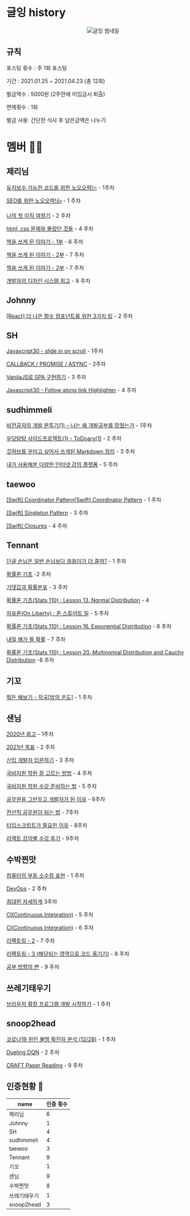 # 글잉 history

<p align="center">
  <img src="/글잉%20썸네일.jpg" alt="글잉 썸네일" ></img>
</p>

## 규칙
포스팅 횟수 : 주 1회 포스팅

기간 : 2021.01.25 ~ 2021.04.23 (총 12회)

벌금액수 : 5000원 (2주안에 미입금시 퇴출)

면제횟수 : 1회

벌금 사용: 간단한 식사 후 남은금액은 나누기


# 멤버 🙆‍♂️

## 제리님
[유지보수 가능한 코드를 위한 노오오력!🔥](https://velog.io/@jerrynim_/%EC%9C%A0%EC%A7%80%EB%B3%B4%EC%88%98-%EA%B0%80%EB%8A%A5%ED%95%9C-%EC%BD%94%EB%93%9C%EB%A5%BC-%EC%9C%84%ED%95%9C-%EB%85%B8%EC%98%A4%EC%98%A4%EB%A0%A5) - 1주차

[SEO를 위한 노오오력!👍](https://velog.io/@jerrynim_/SEO%EB%A5%BC%EC%9C%84%ED%95%9C-%EB%85%B8%EC%98%A4%EC%98%A4%EB%A0%A5) - 1 주차

[나의 첫 이직 여정기](https://velog.io/@jerrynim_/%EB%82%98%EC%9D%98-%EC%B2%AB-%EC%9D%B4%EC%A7%81-%EC%97%AC%EC%A0%95%EA%B8%B0) - 2 주차

[html, css 문제와 몰랐던 것들](https://velog.io/@jerrynim_/html-css-%EB%AC%B8%EC%A0%9C%EC%99%80-%EB%AA%B0%EB%9E%90%EB%8D%98-%EA%B2%83%EB%93%A4) - 4 주차

[책을 쓰게 된 이야기 - 1부](https://velog.io/@jerrynim_/%EC%B1%85%EC%9D%84-%EC%93%B0%EA%B2%8C-%EB%90%9C-%EC%9D%B4%EC%95%BC%EA%B8%B0-1%EB%B6%80) - 6 주차

[책을 쓰게 된 이야기 - 2부](https://velog.io/@jerrynim_/%EC%B1%85%EC%9D%84-%EC%93%B0%EA%B2%8C-%EB%90%9C-%EC%9D%B4%EC%95%BC%EA%B8%B0-2%EB%B6%80) - 7 주차

[책을 쓰게 된 이야기 - 2부](https://velog.io/@jerrynim_/%EC%B1%85%EC%9D%84-%EC%93%B0%EA%B2%8C-%EB%90%9C-%EC%9D%B4%EC%95%BC%EA%B8%B0-2%EB%B6%80) - 7 주차

[개발자의 디자인 시스템 회고](https://velog.io/@jerrynim_/%EA%B0%9C%EB%B0%9C%EC%9E%90%EB%94%94%EC%9E%90%EC%9D%B8%EC%8B%9C%EC%8A%A4%ED%85%9C%ED%9A%8C%EA%B3%A0) - 8 주차

## Johnny
[[React] 더 나은 함수 컴포넌트를 위한 3가지 팁](https://jong-hui.github.io/devlog/2021/02/02/(React)3-tips-for-better-functional-components/) - 2 주차

## SH
[Javascript30 - slide in on scroll](https://velog.io/@seeh_h/Javascript30-slide-in-on-scroll) - 1주차

[CALLBACK / PROMISE / ASYNC](https://velog.io/@seeh_h/CALLBACK-PROMISE-ASYNC) - 2주차

[VanilaJS로 SPA 구현하기](https://velog.io/@seeh_h/VanilaJS%EB%A1%9C-SPA-%EA%B5%AC%ED%98%84%ED%95%98%EA%B8%B0) - 3 주차

[Javascript30 - Follow along link Highlighter](https://velog.io/@seeh_h/Javascript30-Follow-along-link-Highlighter) - 4 주차

## sudhimmeli
[비전공자의 개발 분투기(1) – 나는 왜 개발공부를 망쳤는가](https://velog.io/@sud_himmeli/WhyImessedup)  - 1주차

[우당탕탕 사이드프로젝트(1) - ToDoary(1)](https://velog.io/@sud_himmeli/ToDoary1)  - 2 주차

[깃허브를 꾸미고 싶어서 쓰게된 Markdown 정리](https://velog.io/@sud_himmeli/markdown) - 3 주차

[내가 사용해본 다양한 인터넷 강의 플랫폼](https://velog.io/@sud_himmeli/elearning) - 5 주차

## taewoo
[[Swift] Coordinator Pattern[Swift] Coordinator Pattern](https://jintaewoo.tistory.com/58) - 1 주차

[[Swift] Singleton Pattern](https://jintaewoo.tistory.com/59) - 3 주차

[[Swift] Closures](https://jintaewoo.tistory.com/60) - 4 주차

## Tennant
[단골 손님은 일반 손님보다 씀씀이가 더 클까?](https://pazu0522.github.io/%ED%86%B5%EA%B3%84%ED%95%99/%EB%8D%B0%EC%9D%B4%ED%84%B0%20%EB%B6%84%EC%84%9D/mann_whitney_u-test/)  - 1 주차

[확률론 기초](https://pazu0522.github.io/통계학/확률론/stats110_06/) -2 주차

[기댓값과 확률분포](https://pazu0522.github.io/%ED%86%B5%EA%B3%84%ED%95%99/%ED%99%95%EB%A5%A0%EB%A1%A0/stats110_09/) - 3 주차

[확률론 기초(Stats 110) : Lesson 13. Normal Distribution](https://pazu0522.github.io/%ED%86%B5%EA%B3%84%ED%95%99/%ED%99%95%EB%A5%A0%EB%A1%A0/stats110_13/) - 4 

[자유론(On Liberty) : 존 스튜어트 밀](https://pazu0522.github.io/%EB%8F%85%EC%84%9C%EB%85%B8%ED%8A%B8/book_review_2021_02/) - 5 주차

[확률론 기초(Stats 110) : Lesson 16. Exponential Distribution](https://pazu0522.github.io/%ED%86%B5%EA%B3%84%ED%95%99/%ED%99%95%EB%A5%A0%EB%A1%A0/stats110_16/) - 6 주차

[내일 해가 뜰 확률](https://pazu0522.github.io/%ED%86%B5%EA%B3%84%ED%95%99/%ED%99%95%EB%A5%A0%EB%A1%A0/stats110_18/) - 7 주차

[확률론 기초(Stats 110) : Lesson 20. Multinomial Distribution and Cauchy Distribution](https://pazu0522.github.io/%ED%86%B5%EA%B3%84%ED%95%99/%ED%99%95%EB%A5%A0%EB%A1%A0/stats110_20/) -8 주차


## 기꼬
[뭐든 해보기 - 작곡[밤의 온도]](https://blog.naver.com/h1guitar/222226588794)  - 1 주차

## 샌님
[2020년 회고](https://velog.io/@sannim/1%ED%99%94-2020%EB%85%84-%ED%9A%8C%EA%B3%A0) - 1주차

[2021년 목표](https://velog.io/@sannim/2021%EB%85%84-%EB%AA%A9%ED%91%9C) - 2 주차

[신입 개발자 입문하기](https://velog.io/@sannim/%EC%8B%A0%EC%9E%85-%EA%B0%9C%EB%B0%9C%EC%9E%90-%EC%9E%85%EB%AC%B8%ED%95%98%EA%B8%B0) - 3 주차

[국비지원 학원 잘 고르는 방법](https://velog.io/@sannim/%EA%B5%AD%EB%B9%84%EC%A7%80%EC%9B%90-%ED%95%99%EC%9B%90-%EC%9E%98-%EA%B3%A0%EB%A5%B4%EB%8A%94-%EB%B0%A9%EB%B2%95) - 4 주차

[국비지원 학원 수강 준비하는 법](https://velog.io/@sannim/%EA%B5%AD%EB%B9%84%EC%A7%80%EC%9B%90-%ED%95%99%EC%9B%90-%EC%88%98%EA%B0%95-%EC%A4%80%EB%B9%84%ED%95%98%EB%8A%94-%EB%B2%95) - 5 주차

[공무원을 그만두고 개발자가 된 이유](https://velog.io/@sannim/%EA%B3%B5%EB%AC%B4%EC%9B%90%EC%9D%84-%EA%B7%B8%EB%A7%8C%EB%91%90%EA%B3%A0-%EA%B0%9C%EB%B0%9C%EC%9E%90%EA%B0%80-%EB%90%9C-%EC%9D%B4%EC%9C%A0) - 6주차

[전산직 공무원이 되는 법](https://velog.io/@sannim/%EC%A0%84%EC%82%B0%EC%A7%81-%EA%B3%B5%EB%AC%B4%EC%9B%90%EC%9D%B4-%EB%90%98%EB%8A%94-%EB%B2%95) - 7주차

[타입스크립트가 필요한 이유](https://velog.io/@sannim/%ED%83%80%EC%9E%85%EC%8A%A4%ED%81%AC%EB%A6%BD%ED%8A%B8%EA%B0%80-%ED%95%84%EC%9A%94%ED%95%9C-%EC%9D%B4%EC%9C%A0) - 8주차

[리액트 강의별 수강 후기](https://velog.io/@sannim/%EB%A6%AC%EC%95%A1%ED%8A%B8-%EA%B0%95%EC%9D%98%EB%B3%84-%EC%88%98%EA%B0%95-%ED%9B%84%EA%B8%B0) - 9주차

## 수박찐맛
[컴퓨터의 부동 소수점 표현](https://www.notion.so/dimsss/552068645c9c49f2a450a85b4fbdf3bd) - 1 주차

[DevOps](https://www.notion.so/dimsss/DevOps-c57f01eadafd4581b3cbf7bfe9b36e76)  - 2 주차

[최대한 자세하게](https://www.notion.so/dimsss/4c596ae83c3841af9f91b9530047d131) 3주차

[CI(Continuous Integration)](https://www.notion.so/dimsss/CI-Continuous-Integration-a2e8e5d8919b4ad5834af5af8f097f0e) - 5 주차

[CI(Continuous Integration)](https://www.notion.so/dimsss/CI-Continuous-Integration-a2e8e5d8919b4ad5834af5af8f097f0e) - 6 주차

[리팩토링 - 2](https://www.notion.so/dimsss/2-7a5ecc3f808f46309ccf2af4619186a1) - 7 주차

[리팩토링 - 3 (해당되는 영역으로 코드 옮기기)](https://www.notion.so/dimsss/2-7a5ecc3f808f46309ccf2af4619186a1) - 8 주차

[공부 방향의 변](https://www.notion.so/45d45679b726494ea2d9949f77cb3021) - 9 주차

## 쓰레기태우기
[브라우저 확장 프로그램 개발 시작하기](https://taeuk-gang.github.io/wiki/browser_extension_1/#more) - 1 주차

## snoop2head
[코로나19 원인 불명 확진자 분석 (12/28)](https://velog.io/@snoop2head/covid19-unknown-spread) - 1 주차

[Dueling DQN](https://velog.io/@snoop2head/Dueling-DQN) - 2 주차

[CRAFT Paper Reading](https://velog.io/@snoop2head/CRAFT-Paper-Reading) - 9 주차

## 인증현황 🥰
| name | 인증 횟수
|---|---
| 제리님 | 6
| Johnny | 1 
| SH | 4
| sudhimmeli | 4 
| taewoo | 3
| Tennant | 9
| 기꼬 | 1 
| 샌님 | 9
| 수박찐맛 | 8
| 쓰레기태우기 | 1
| snoop2head | 3


